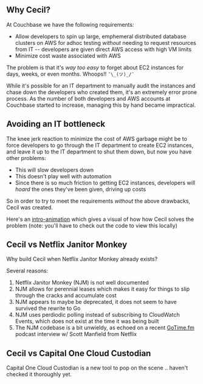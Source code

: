 
## Why Cecil?

At Couchbase we have the following requirements:

* Allow developers to spin up large, emphemeral distributed database clusters on AWS for adhoc testing *without* needing to request resources from IT -- developers are given direct AWS access with high VM limits
* Minimize cost waste associated with AWS

The problem is that it's *way too easy* to forget about EC2 instances for days, weeks, or even months.  Whoops!!  `¯\_(ツ)_/¯`

While it's possible for an IT department to manually audit the instances and chase down the developers who created them, it's an extremely error prone process.  As the number of both developers and AWS accounts at Couchbase started to increase, managing this by hand became impractical.

## Avoiding an IT bottleneck

The knee jerk reaction to minimize the cost of AWS garbage might be to force developers to go through the IT department to create EC2 instances, and leave it up to the IT department to shut them down, but now you have other problems:

* This will slow developers down
* This doesn't play well with automation
* Since there is so much friction to getting EC2 instances, developers will *hoard* the ones they've been given, driving up costs

So in order to try to meet the requirements *without* the above drawbacks, Cecil was created.

Here's an [intro-animation](intro-animation/README.md) which gives a visual of how how Cecil solves the problem (note: you'll have to check out the code to view this locally) 

## Cecil vs Netflix Janitor Monkey

Why build Cecil when Netflix Janitor Monkey already exists?

Several reasons:

1. Netflix Janitor Monkey (NJM) is not well documented
1. NJM allows for perennial leases which makes it easy for things to slip through the cracks and accumulate cost
1. NJM appears to maybe be deprecated, it does not seem to have survived the rewrite to Go
1. NJM uses perdiodic polling instead of subscribing to CloudWatch Events, which does not exist at the time it was being built
1. The NJM codebase is a bit unwieldy, as echoed on a recent [GoTime.fm](https://changelog.com/gotime/9) podcast interview w/ Scott Manfield from Netflix

## Cecil vs Capital One Cloud Custodian

Capital One Cloud Custodian is a new tool to pop on the scene .. haven't checked it thoroughly yet.






